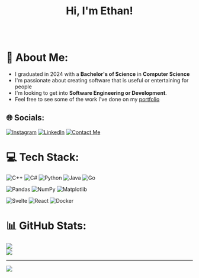 <h1 align="center">Hi, I'm Ethan!</h1>
<br>
<br>

# 💫 About Me:
* I graduated in 2024 with a **Bachelor's of Science** in **Computer Science**
* I'm passionate about creating software that is useful or entertaining for people
* I'm looking to get into **Software Engineering or Development**.
* Feel free to see some of the work I've done on my [portfolio](https://www.ethgray.com)


## 🌐 Socials:
[![Instagram](https://img.shields.io/badge/Instagram-%23E4405F.svg?logo=Instagram&logoColor=white)](https://instagram.com/nahteyarg) [![LinkedIn](https://img.shields.io/badge/LinkedIn-%230077B5.svg?logo=linkedin&logoColor=white)](https://linkedin.com/in/eef-g) [![Contact Me](https://img.shields.io/badge/Mail-%236C4AFF?logo=protonmail&logoColor=white)](mailto:ethgray@proton.me)


# 💻 Tech Stack:
![C++](https://img.shields.io/badge/c++-%2300599C.svg?style=for-the-badge&logo=c%2B%2B&logoColor=white) ![C#](https://img.shields.io/badge/c%23-%23239120.svg?style=for-the-badge&logo=csharp&logoColor=white) ![Python](https://img.shields.io/badge/python-3670A0?style=for-the-badge&logo=python&logoColor=ffdd54) ![Java](https://img.shields.io/badge/java-%23ED8B00.svg?style=for-the-badge&logo=openjdk&logoColor=white) ![Go](https://img.shields.io/badge/go-%2300ADD8.svg?style=for-the-badge&logo=go&logoColor=white)

![Pandas](https://img.shields.io/badge/pandas-%23150458.svg?style=for-the-badge&logo=pandas&logoColor=white) ![NumPy](https://img.shields.io/badge/numpy-%23013243.svg?style=for-the-badge&logo=numpy&logoColor=white) ![Matplotlib](https://img.shields.io/badge/Matplotlib-%23ffffff.svg?style=for-the-badge&logo=Matplotlib&logoColor=black)

![Svelte](https://img.shields.io/badge/svelte-%23f1413d.svg?style=for-the-badge&logo=svelte&logoColor=white) ![React](https://img.shields.io/badge/react-%2320232a.svg?style=for-the-badge&logo=react&logoColor=%2361DAFB) ![Docker](https://img.shields.io/badge/docker-%230db7ed.svg?style=for-the-badge&logo=docker&logoColor=white)

# 📊 GitHub Stats:
![](https://github-readme-stats.vercel.app/api?username=eef-g&theme=nord&hide_border=false&include_all_commits=true&count_private=true)<br/>
![](https://github-readme-stats.vercel.app/api/top-langs/?username=eef-g&theme=nord&hide_border=false&include_all_commits=true&count_private=true&layout=compact)

---
[![](https://visitcount.itsvg.in/api?id=eef-g&icon=0&color=1)](https://visitcount.itsvg.in)

<!-- Proudly created with GPRM ( https://gprm.itsvg.in ) -->
